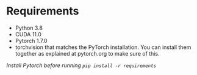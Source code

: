 # Requirements

* Python 3.8
* CUDA 11.0
* Pytorch 1.7.0
* torchvision that matches the PyTorch installation. You can install them together as explained at pytorch.org to make sure of this.

*Install Pytorch before running `pip install -r requirements`*
